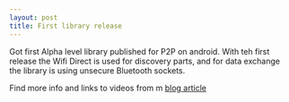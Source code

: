 ```yaml
---
layout: post
title: First library release
---
```

Got first Alpha level library published for P2P on android. With teh first release the Wifi Direct is used for discovery parts, and for data exchange the library is using unsecure Bluetooth sockets.

Find more info and links to videos from m  [blog article](http://www.drjukka.com/blog/wordpress/?p=75)
